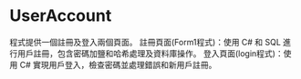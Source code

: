 # UserAccount

程式提供一個註冊及登入兩個頁面。
註冊頁面(Form1程式)：使用 C# 和 SQL 進行用戶註冊，包含密碼加鹽和哈希處理及資料庫操作。
登入頁面(login程式)：使用 C# 實現用戶登入，檢查密碼並處理錯誤和新用戶註冊。
